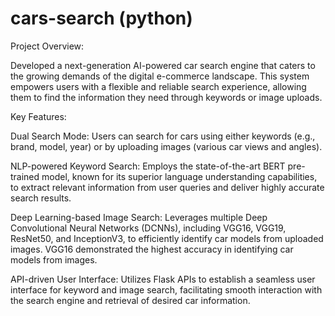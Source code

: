 # cars-search (python)

Project Overview:

Developed a next-generation AI-powered car search engine that caters to the growing demands of the digital e-commerce landscape. This system empowers users with a flexible and reliable search experience, allowing them to find the information they need through keywords or image uploads.

Key Features:

Dual Search Mode: Users can search for cars using either keywords (e.g., brand, model, year) or by uploading images (various car views and angles).

NLP-powered Keyword Search: Employs the state-of-the-art BERT pre-trained model, known for its superior language understanding capabilities, to extract relevant information from user queries and deliver highly accurate search results.

Deep Learning-based Image Search: Leverages multiple Deep Convolutional Neural Networks (DCNNs), including VGG16, VGG19, ResNet50, and InceptionV3, to efficiently identify car models from uploaded images. VGG16 demonstrated the highest accuracy in identifying car models from images.

API-driven User Interface: Utilizes Flask APIs to establish a seamless user interface for keyword and image search, facilitating smooth interaction with the search engine and retrieval of desired car information.
